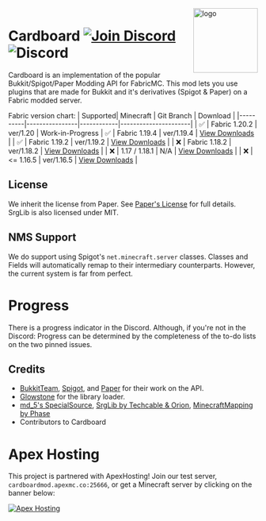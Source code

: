 
<img align="right" alt="logo" width="130" src="https://cardboardpowered.org/assets/cardboard-box.png">

# Cardboard [![Join Discord](https://img.shields.io/badge/Discord-Join-7289DA?logo=discord&style=flat-square)](https://discord.gg/tddTWXZtaP) <img alt="Discord" src="https://img.shields.io/badge/Fabric%20-0.11.2%2B-%23dacfa4">

Cardboard is an implementation of the popular Bukkit/Spigot/Paper Modding API for FabricMC. This mod lets you use plugins that are made for Bukkit and it's derivatives (Spigot & Paper) on a Fabric modded server.

Fabric version chart:
| Supported| Minecraft      | Git Branch | Download     |
|----------|----------------|------------|----------------------|
| &#x2705; | Fabric 1.20.2  | ver/1.20   | Work-in-Progress
| &#x2705; | Fabric 1.19.4  | ver/1.19.4 | [View Downloads](https://cardboardpowered.org/download/)     |
| &#x2705; | Fabric 1.19.2  | ver/1.19.2 | [View Downloads](https://cardboardpowered.org/download/)     |
| &#x274C; | Fabric 1.18.2  | ver/1.18.2 | [View Downloads](https://cardboardpowered.org/download/)     |
| &#x274C; | 1.17 / 1.18.1  | N/A        | [View Downloads](https://cardboardpowered.org/download/)     |
| &#x274C; | <= 1.16.5      | ver/1.16.5 | [View Downloads](https://cardboardpowered.org/download#1.16) |

## License
We inherit the license from Paper. See [Paper's License](https://github.com/PaperMC/Paper/blob/master/LICENSE.md) for full details.
SrgLib is also licensed under MIT.

## NMS Support
We do support using Spigot's ``net.minecraft.server`` classes. 
Classes and Fields will automatically remap to their intermediary counterparts.
However, the current system is far from perfect.

# Progress
There is a progress indicator in the Discord. Although, if you're not in the Discord:
Progress can be determined by the completeness of the to-do lists on the two pinned issues.

## Credits
* [BukkitTeam](https://bukkit.org/), [Spigot](https://spigotmc.org/), and [Paper](https://papermc.io/) for their work on the API.
* [Glowstone](https://glowstone.net) for the library loader.
* [md_5's SpecialSource](https://github.com/md-5/SpecialSource), [SrgLib by Techcable & Orion](https://github.com/OrionMinecraft/SrgLib), [MinecraftMapping by Phase](https://github.com/phase/MinecraftMapping/)
* Contributors to Cardboard

# Apex Hosting 
This project is partnered with ApexHosting! Join our test server, `cardboardmod.apexmc.co:25666`, or get a Minecraft server by clicking on the banner below:

[![Apex Hosting](https://cdn.apexminecrafthosting.com/img/theme/apex-hosting-mobile.png)](https://billing.apexminecrafthosting.com/aff.php?aff=3548)
